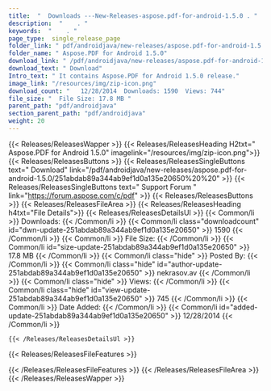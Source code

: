 ```yaml
---
title:  "  Downloads ---New-Releases-aspose.pdf-for-android-1.5.0 . " 
description:  "    . " 
keywords:  "    . " 
page_type:  single_release_page
folder_link: " pdf/androidjava/new-releases/aspose.pdf-for-android-1.5.0/"
folder_name: " Aspose.PDF for Android 1.5.0"
download_link: " /pdf/androidjava/new-releases/aspose.pdf-for-android-1.5.0/251abdab89a344ab9ef1d0a135e20650"
download_text: " Download"
Intro_text: " It contains Aspose.PDF for Android 1.5.0 release."
image_link: "/resources/img/zip-icon.png"
download_count: "   12/28/2014  Downloads: 1590  Views: 744"
file_size: "  File Size: 17.8 MB "
parent_path: "pdf/androidjava"
section_parent_path: "pdf/androidjava"
weight: 20 
---
```


{{< Releases/ReleasesWapper >}}
  {{< Releases/ReleasesHeading H2txt=" Aspose.PDF for Android 1.5.0" imagelink="/resources/img/zip-icon.png">}}
  {{< Releases/ReleasesButtons >}}
    {{< Releases/ReleasesSingleButtons text=" Download" link="/pdf/androidjava/new-releases/aspose.pdf-for-android-1.5.0/251abdab89a344ab9ef1d0a135e20650%20%20" >}}
    {{< Releases/ReleasesSingleButtons text=" Support Forum " link="https://forum.aspose.com/c/pdf" >}}
  {{< Releases/ReleasesButtons >}}
  {{< Releases/ReleasesFileArea >}}
    {{< Releases/ReleasesHeading h4txt="File Details">}}
    {{< Releases/ReleasesDetailsUl >}}
            {{< Common/li  >}} Downloads: {{< /Common/li >}} 
      {{< Common/li class="downloadcount" id="dwn-update-251abdab89a344ab9ef1d0a135e20650" >}} 1590 {{< /Common/li >}} 
      {{< Common/li  >}} File Size: {{< /Common/li >}} 
      {{< Common/li id="size-update-251abdab89a344ab9ef1d0a135e20650" >}} 17.8 MB {{< /Common/li >}} 
      {{< Common/li  class="hide" >}} Posted By: {{< /Common/li >}} 
      {{< Common/li class="hide" id="author-update-251abdab89a344ab9ef1d0a135e20650" >}} nekrasov.av {{< /Common/li >}} 
      {{< Common/li class="hide"  >}} Views: {{< /Common/li >}} 
      {{< Common/li class="hide" id="view-update-251abdab89a344ab9ef1d0a135e20650" >}} 745 {{< /Common/li >}} 
      {{< Common/li  >}} Date Added: {{< /Common/li >}} 
      {{< Common/li id="added-update-251abdab89a344ab9ef1d0a135e20650" >}} 12/28/2014 {{< /Common/li >}} 

    {{< /Releases/ReleasesDetailsUl >}}

  {{< Releases/ReleasesFileFeatures >}}
      
  {{< /Releases/ReleasesFileFeatures >}}
 {{< /Releases/ReleasesFileArea >}}
{{< /Releases/ReleasesWapper >}}



